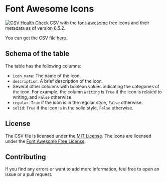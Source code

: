 # Font Awesome Icons
[![CSV Health Check](https://github.com/LucaCappelletti94/font-awesome-icon-csv/actions/workflows/csv.yaml/badge.svg)](https://github.com/LucaCappelletti94/font-awesome-icon-csv/actions/workflows/csv.yaml)
CSV with the [font-awesome](https://fontawesome.com/) free icons and their metadata as of version 6.5.2.

You can get the CSV file [here](/font_awesome.csv).

## Schema of the table
The table has the following columns:

- `icon_name`: The name of the icon.
- `description`: A brief description of the icon.
- Several other columns with boolean values indicating the categories of the icon. For example, the column `writing` is `True` if the icon is related to writing, and `False` otherwise.
- `regular`: `True` if the icon is in the regular style, `False` otherwise.
- `solid`: `True` if the icon is in the solid style, `False` otherwise.

## License
The CSV file is licensed under the [MIT License](/LICENSE). The icons are licensed under the [Font Awesome Free License](https://fontawesome.com/license/free).

## Contributing
If you find any errors or want to add more information, feel free to open an issue or a pull request.